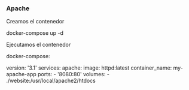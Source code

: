 
### Apache

Creamos el contenedor

docker-compose up -d


Ejecutamos el contenedor


docker-compose:

version: '3.1'
services:
  apache:
    image: httpd:latest
    container_name: my-apache-app
    ports:
    - '8080:80'
    volumes:
    - ./website:/usr/local/apache2/htdocs

